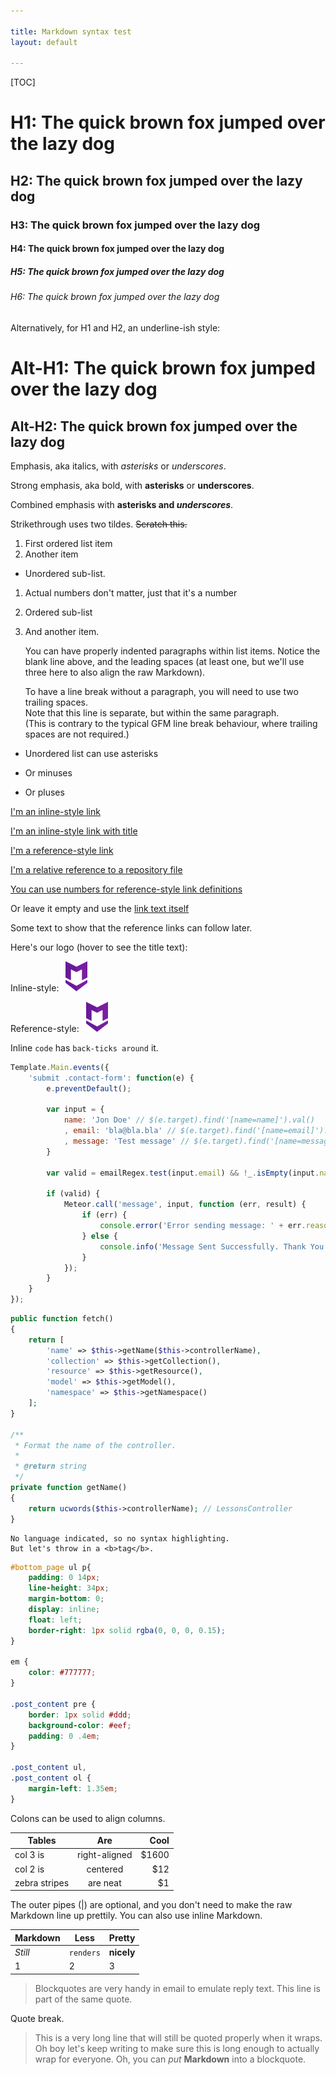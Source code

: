 ```yaml
---

title: Markdown syntax test
layout: default

---
```

[TOC]

# H1: The quick brown fox jumped over the lazy dog

## H2: The quick brown fox jumped over the lazy dog

### H3: The quick brown fox jumped over the lazy dog

#### H4: The quick brown fox jumped over the lazy dog

##### H5: The quick brown fox jumped over the lazy dog

###### H6: The quick brown fox jumped over the lazy dog

Alternatively, for H1 and H2, an underline-ish style:

Alt-H1: The quick brown fox jumped over the lazy dog
======

Alt-H2: The quick brown fox jumped over the lazy dog
------

Emphasis, aka italics, with *asterisks* or _underscores_.

Strong emphasis, aka bold, with **asterisks** or __underscores__.

Combined emphasis with **asterisks and _underscores_**.

Strikethrough uses two tildes. ~~Scratch this.~~


1. First ordered list item
2. Another item
  * Unordered sub-list. 
1. Actual numbers don't matter, just that it's a number
  1. Ordered sub-list
4. And another item.

   You can have properly indented paragraphs within list items. Notice the blank line above, and the leading spaces (at least one, but we'll use three here to also align the raw Markdown).

   To have a line break without a paragraph, you will need to use two trailing spaces.  
   Note that this line is separate, but within the same paragraph.  
   (This is contrary to the typical GFM line break behaviour, where trailing spaces are not required.)

* Unordered list can use asterisks
- Or minuses
+ Or pluses


[I'm an inline-style link](https://www.google.com)

[I'm an inline-style link with title](https://www.google.com "Google's Homepage")

[I'm a reference-style link][Arbitrary case-insensitive reference text]

[I'm a relative reference to a repository file](../blob/master/LICENSE)

[You can use numbers for reference-style link definitions][1]

Or leave it empty and use the [link text itself]

Some text to show that the reference links can follow later.

[arbitrary case-insensitive reference text]: https://www.mozilla.org
[1]: http://slashdot.org
[link text itself]: http://www.reddit.com


Here's our logo (hover to see the title text):

Inline-style: 
![alt text](https://github.com/adam-p/markdown-here/raw/master/src/common/images/icon48.png "Logo Title Text 1")

Reference-style: 
![alt text][logo]

[logo]: https://github.com/adam-p/markdown-here/raw/master/src/common/images/icon48.png "Logo Title Text 2"


Inline `code` has `back-ticks around` it.


```javascript
Template.Main.events({
    'submit .contact-form': function(e) {
        e.preventDefault();

        var input = {
            name: 'Jon Doe' // $(e.target).find('[name=name]').val()
            , email: 'bla@bla.bla' // $(e.target).find('[name=email]').val()
            , message: 'Test message' // $(e.target).find('[name=message]').val()
        }
        
        var valid = emailRegex.test(input.email) && !_.isEmpty(input.name) && !_.isEmpty(input.email) && !_.isEmpty(input.message);

        if (valid) {
            Meteor.call('message', input, function (err, result) {
                if (err) {
                    console.error('Error sending message: ' + err.reason);
                } else {
                    console.info('Message Sent Successfully. Thank You!');
                }
            });
        }
    }
});
```
 
```php
public function fetch()
{
    return [
        'name' => $this->getName($this->controllerName),
        'collection' => $this->getCollection(),
        'resource' => $this->getResource(),
        'model' => $this->getModel(),
        'namespace' => $this->getNamespace()
    ];
}

/**
 * Format the name of the controller.
 *
 * @return string
 */
private function getName()
{
    return ucwords($this->controllerName); // LessonsController
}
```
 
```
No language indicated, so no syntax highlighting. 
But let's throw in a <b>tag</b>.
```

```css
#bottom_page ul p{
    padding: 0 14px;
    line-height: 34px;
    margin-bottom: 0;
    display: inline;
    float: left;
    border-right: 1px solid rgba(0, 0, 0, 0.15);
}

em {
    color: #777777;
}

.post_content pre {
    border: 1px solid #ddd;
    background-color: #eef;
    padding: 0 .4em;
}

.post_content ul,
.post_content ol {
    margin-left: 1.35em;
}

```

Colons can be used to align columns.

| Tables        | Are           | Cool  |
| ------------- |:-------------:| -----:|
| col 3 is      | right-aligned | $1600 |
| col 2 is      | centered      |   $12 |
| zebra stripes | are neat      |    $1 |

The outer pipes (|) are optional, and you don't need to make the raw Markdown line up prettily. You can also use inline Markdown.

Markdown | Less | Pretty
--- | --- | ---
*Still* | `renders` | **nicely**
1 | 2 | 3

> Blockquotes are very handy in email to emulate reply text.
> This line is part of the same quote.

Quote break.

> This is a very long line that will still be quoted properly when it wraps. Oh boy let's keep writing to make sure this is long enough to actually wrap for everyone. Oh, you can *put* **Markdown** into a blockquote. 

